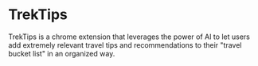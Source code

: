 # TrekTips
TrekTips is a chrome extension that leverages the power of AI to let users add extremely relevant travel tips and recommendations to their "travel bucket list" in an organized way.

